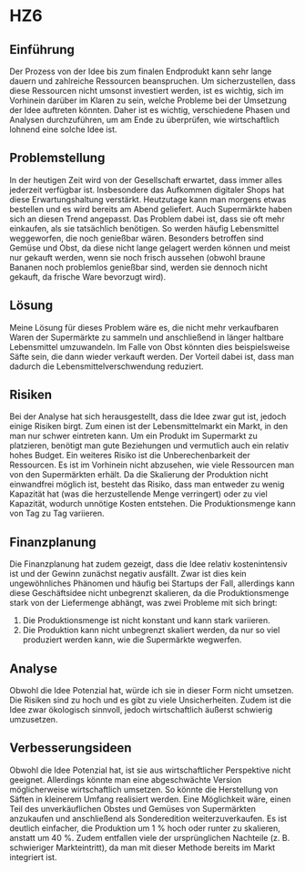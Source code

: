 # HZ6

## Einführung
Der Prozess von der Idee bis zum finalen Endprodukt kann sehr lange dauern und zahlreiche Ressourcen beanspruchen. Um sicherzustellen, dass diese Ressourcen nicht umsonst investiert werden, ist es wichtig, sich im Vorhinein darüber im Klaren zu sein, welche Probleme bei der Umsetzung der Idee auftreten könnten. Daher ist es wichtig, verschiedene Phasen und Analysen durchzuführen, um am Ende zu überprüfen, wie wirtschaftlich lohnend eine solche Idee ist.

## Problemstellung
In der heutigen Zeit wird von der Gesellschaft erwartet, dass immer alles jederzeit verfügbar ist. Insbesondere das Aufkommen digitaler Shops hat diese Erwartungshaltung verstärkt. Heutzutage kann man morgens etwas bestellen und es wird bereits am Abend geliefert. Auch Supermärkte haben sich an diesen Trend angepasst. Das Problem dabei ist, dass sie oft mehr einkaufen, als sie tatsächlich benötigen. So werden häufig Lebensmittel weggeworfen, die noch genießbar wären. Besonders betroffen sind Gemüse und Obst, da diese nicht lange gelagert werden können und meist nur gekauft werden, wenn sie noch frisch aussehen (obwohl braune Bananen noch problemlos genießbar sind, werden sie dennoch nicht gekauft, da frische Ware bevorzugt wird).

## Lösung
Meine Lösung für dieses Problem wäre es, die nicht mehr verkaufbaren Waren der Supermärkte zu sammeln und anschließend in länger haltbare Lebensmittel umzuwandeln. Im Falle von Obst könnten dies beispielsweise Säfte sein, die dann wieder verkauft werden. Der Vorteil dabei ist, dass man dadurch die Lebensmittelverschwendung reduziert.

## Risiken
Bei der Analyse hat sich herausgestellt, dass die Idee zwar gut ist, jedoch einige Risiken birgt. Zum einen ist der Lebensmittelmarkt ein Markt, in den man nur schwer eintreten kann. Um ein Produkt im Supermarkt zu platzieren, benötigt man gute Beziehungen und vermutlich auch ein relativ hohes Budget. 
Ein weiteres Risiko ist die Unberechenbarkeit der Ressourcen. Es ist im Vorhinein nicht abzusehen, wie viele Ressourcen man von den Supermärkten erhält. Da die Skalierung der Produktion nicht einwandfrei möglich ist, besteht das Risiko, dass man entweder zu wenig Kapazität hat (was die herzustellende Menge verringert) oder zu viel Kapazität, wodurch unnötige Kosten entstehen. Die Produktionsmenge kann von Tag zu Tag variieren.

## Finanzplanung
Die Finanzplanung hat zudem gezeigt, dass die Idee relativ kostenintensiv ist und der Gewinn zunächst negativ ausfällt. Zwar ist dies kein ungewöhnliches Phänomen und häufig bei Startups der Fall, allerdings kann diese Geschäftsidee nicht unbegrenzt skalieren, da die Produktionsmenge stark von der Liefermenge abhängt, was zwei Probleme mit sich bringt:

1. Die Produktionsmenge ist nicht konstant und kann stark variieren.
2. Die Produktion kann nicht unbegrenzt skaliert werden, da nur so viel produziert werden kann, wie die Supermärkte wegwerfen.

## Analyse
Obwohl die Idee Potenzial hat, würde ich sie in dieser Form nicht umsetzen. Die Risiken sind zu hoch und es gibt zu viele Unsicherheiten. Zudem ist die Idee zwar ökologisch sinnvoll, jedoch wirtschaftlich äußerst schwierig umzusetzen.

## Verbesserungsideen

Obwohl die Idee Potenzial hat, ist sie aus wirtschaftlicher Perspektive nicht geeignet. Allerdings könnte man eine abgeschwächte Version möglicherweise wirtschaftlich umsetzen. So könnte die Herstellung von Säften in kleinerem Umfang realisiert werden. Eine Möglichkeit wäre, einen Teil des unverkäuflichen Obstes und Gemüses von Supermärkten anzukaufen und anschließend als Sonderedition weiterzuverkaufen. Es ist deutlich einfacher, die Produktion um 1 % hoch oder runter zu skalieren, anstatt um 40 %. Zudem entfallen viele der ursprünglichen Nachteile (z. B. schwieriger Markteintritt), da man mit dieser Methode bereits im Markt integriert ist.
